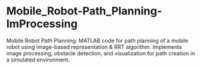 # Mobile_Robot-Path_Planning-ImProcessing
Mobile Robot Path Planning: MATLAB code for path planning of a mobile robot using image-based representation &amp; RRT algorithm. Implements image processing, obstacle detection, and visualization for path creation in a simulated environment.
